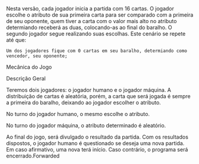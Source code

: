 Nesta versão, cada jogador inicia a partida com 16 cartas. O jogador escolhe o atributo de sua primeira carta para ser comparado com a primeira de seu oponente, quem tiver a carta com o valor mais alto no atributo determiando receberá as duas, colocando-as ao final do baralho. O segundo jogador segue realizando suas escolhas. Este cenário se repete até que:

    Um dos jogadores fique com 0 cartas em seu baralho, determiando como vencedor, seu oponente;
    
Mecânica do Jogo

Descrição Geral

Teremos dois jogadores: o jogador humano e o jogador máquina. A distribuição de cartas é aleatória, porém, a carta que será jogada é sempre a primeira do baralho, deixando ao jogador escolher o atributo.

No turno do jogador humano, o mesmo escolhe o atributo.

No turno do jogador máquina, o atributo determinado é aleatório.

Ao final do jogo, será divulgado o resultado da partida. Com os resultados dispostos, o jogador humano é questionado se deseja uma nova partida. Em caso afirmativo, uma nova terá início. Caso contrário, o programa será encerrado.Forwarded
